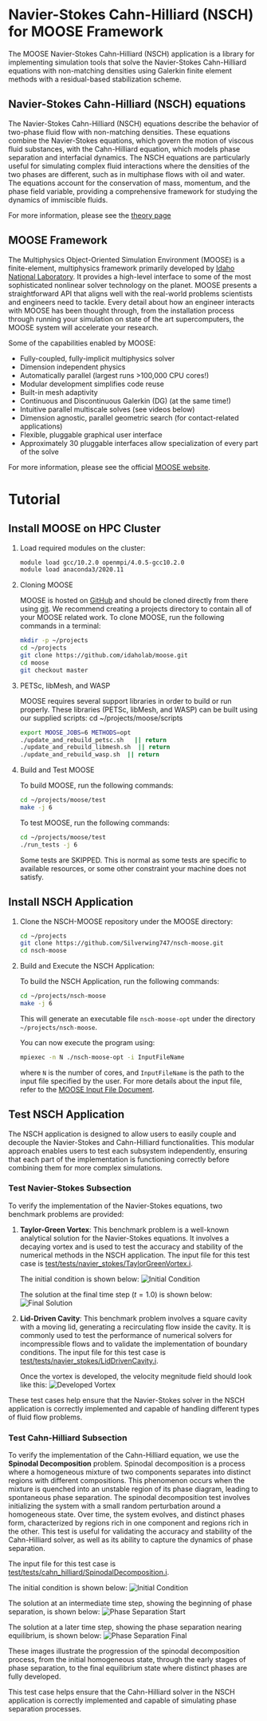 Navier-Stokes Cahn-Hilliard (NSCH) for MOOSE Framework
=====

The MOOSE Navier-Stokes Cahn-Hilliard (NSCH) application is a library for implementing simulation tools that solve the Navier-Stokes Cahn-Hilliard equations with non-matching densities using Galerkin finite element methods with a residual-based stabilization scheme.

## Navier-Stokes Cahn-Hilliard (NSCH) equations

The Navier-Stokes Cahn-Hilliard (NSCH) equations describe the behavior of two-phase fluid flow with non-matching densities. These equations combine the Navier-Stokes equations, which govern the motion of viscous fluid substances, with the Cahn-Hilliard equation, which models phase separation and interfacial dynamics. The NSCH equations are particularly useful for simulating complex fluid interactions where the densities of the two phases are different, such as in multiphase flows with oil and water. The equations account for the conservation of mass, momentum, and the phase field variable, providing a comprehensive framework for studying the dynamics of immiscible fluids. 

For more information, please see the [theory page](doc/Theory.md) 

## MOOSE Framework

The Multiphysics Object-Oriented Simulation Environment (MOOSE) is a finite-element, multiphysics framework primarily developed by [Idaho National Laboratory](https://inl.gov/). It provides a high-level interface to some of the most sophisticated nonlinear solver technology on the planet. MOOSE presents a straightforward API that aligns well with the real-world problems scientists and engineers need to tackle. Every detail about how an engineer interacts with MOOSE has been thought through, from the installation process through running your simulation on state of the art supercomputers, the MOOSE system will accelerate your research.

Some of the capabilities enabled by MOOSE:

- Fully-coupled, fully-implicit multiphysics solver
- Dimension independent physics
- Automatically parallel (largest runs >100,000 CPU cores!)
- Modular development simplifies code reuse
- Built-in mesh adaptivity
- Continuous and Discontinuous Galerkin (DG) (at the same time!)
- Intuitive parallel multiscale solves (see videos below)
- Dimension agnostic, parallel geometric search (for contact-related applications)
- Flexible, pluggable graphical user interface
- Approximately 30 pluggable interfaces allow specialization of every part of the solve

For more information, please see the official [MOOSE website](https://mooseframework.inl.gov).

# Tutorial

## Install MOOSE on HPC Cluster
1. Load required modules on the cluster:

    ```bash
    module load gcc/10.2.0 openmpi/4.0.5-gcc10.2.0
    module load anaconda3/2020.11
    ```

2. Cloning MOOSE

    MOOSE is hosted on [GitHub](https://github.com/idaholab/moose) and should be cloned directly from there using [git](https://git-scm.com/). We recommend creating a projects directory to contain all of your MOOSE related work. To clone MOOSE, run the following commands in a terminal:

    ```bash
    mkdir -p ~/projects
    cd ~/projects
    git clone https://github.com/idaholab/moose.git
    cd moose
    git checkout master
    ```

3. PETSc, libMesh, and WASP

    MOOSE requires several support libraries in order to build or run properly. These libraries (PETSc, libMesh, and WASP) can be built using our supplied scripts:
    cd ~/projects/moose/scripts
    ```bash
    export MOOSE_JOBS=6 METHODS=opt
    ./update_and_rebuild_petsc.sh   || return
    ./update_and_rebuild_libmesh.sh  || return
    ./update_and_rebuild_wasp.sh  || return
    ```

4. Build and Test MOOSE

    To build MOOSE, run the following commands:

    ```bash
    cd ~/projects/moose/test
    make -j 6
    ```

    To test MOOSE, run the following commands:

    ```bash
    cd ~/projects/moose/test
    ./run_tests -j 6
    ```

    Some tests are SKIPPED. This is normal as some tests are specific to available resources, or some other constraint your machine does not satisfy.

## Install NSCH Application

1. Clone the NSCH-MOOSE repository under the MOOSE directory:

    ```bash
    cd ~/projects
    git clone https://github.com/Silverwing747/nsch-moose.git
    cd nsch-moose
    ```

2. Build and Execute the NSCH Application:

    To build the NSCH Application, run the following commands:

    ```bash
    cd ~/projects/nsch-moose
    make -j 6
    ```

    This will generate an executable file `nsch-moose-opt` under the directory `~/projects/nsch-moose`.

    You can now execute the program using:

    ```bash
    mpiexec -n N ./nsch-moose-opt -i InputFileName
    ```

    where `N` is the number of cores, and `InputFileName` is the path to the input file specified by the user. For more details about the input file, refer to the [MOOSE Input File Document](https://mooseframework.inl.gov/modules/thermal_hydraulics/tutorials/basics/input_file.html).

## Test NSCH Application

The NSCH application is designed to allow users to easily couple and decouple the Navier-Stokes and Cahn-Hilliard functionalities. This modular approach enables users to test each subsystem independently, ensuring that each part of the implementation is functioning correctly before combining them for more complex simulations.

### Test Navier-Stokes Subsection

To verify the implementation of the Navier-Stokes equations, two benchmark problems are provided:

1. **Taylor-Green Vortex**: This benchmark problem is a well-known analytical solution for the Navier-Stokes equations. It involves a decaying vortex and is used to test the accuracy and stability of the numerical methods in the NSCH application. The input file for this test case is [test/tests/navier_stokes/TaylorGreenVortex.i](test/tests/navier_stokes/TaylorGreenVortex.i). 

    The initial condition is shown below:
    ![Initial Condition](test/tests/navier_stokes/TaylorGreen_IC.png)

    The solution at the final time step ($t = 1.0$) is shown below:
    ![Final Solution](test/tests/navier_stokes/TaylorGreen_Final.png)

2. **Lid-Driven Cavity**: This benchmark problem involves a square cavity with a moving lid, generating a recirculating flow inside the cavity. It is commonly used to test the performance of numerical solvers for incompressible flows and to validate the implementation of boundary conditions. The input file for this test case is [test/tests/navier_stokes/LidDrivenCavity.i](test/tests/navier_stokes/LidDrivenCavity.i). 

    Once the vortex is developed, the velocity megnitude field should look like this:
    ![Developed Vortex](test/tests/navier_stokes/LidDrivenCavity_Velocity.png)


These test cases help ensure that the Navier-Stokes solver in the NSCH application is correctly implemented and capable of handling different types of fluid flow problems. 

### Test Cahn-Hilliard Subsection

To verify the implementation of the Cahn-Hilliard equation, we use the **Spinodal Decomposition** problem. Spinodal decomposition is a process where a homogeneous mixture of two components separates into distinct regions with different compositions. This phenomenon occurs when the mixture is quenched into an unstable region of its phase diagram, leading to spontaneous phase separation. The spinodal decomposition test involves initializing the system with a small random perturbation around a homogeneous state. Over time, the system evolves, and distinct phases form, characterized by regions rich in one component and regions rich in the other. This test is useful for validating the accuracy and stability of the Cahn-Hilliard solver, as well as its ability to capture the dynamics of phase separation.

The input file for this test case is [test/tests/cahn_hilliard/SpinodalDecomposition.i](test/tests/cahn_hilliard/SpinodalDecomposition.i).

The initial condition is shown below:
![Initial Condition](test/tests/cahn_hilliard/Spinodal_IC.png)

The solution at an intermediate time step, showing the beginning of phase separation, is shown below:
![Phase Separation Start](test/tests/cahn_hilliard/Spinodal_Mid.png)

The solution at a later time step, showing the phase separation nearing equilibrium, is shown below:
![Phase Separation Final](test/tests/cahn_hilliard/Spinodal_Final.png)

These images illustrate the progression of the spinodal decomposition process, from the initial homogeneous state, through the early stages of phase separation, to the final equilibrium state where distinct phases are fully developed.

This test case helps ensure that the Cahn-Hilliard solver in the NSCH application is correctly implemented and capable of simulating phase separation processes.